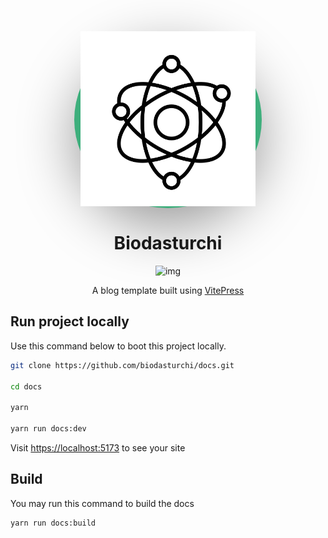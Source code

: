 <div align="center">
  <div style="width: 300px; background: #3eaf7c; border-radius: 50%; box-shadow: rgba(0, 0, 0, 0.4) 0px 30px 90px;">
    <img 
      src="./docs/public/logo.png" 
      alt="image" 
      width="280px" 
      height="280px"
    />
  </div>
  <h1>Biodasturchi</h1>
  
  ![img](https://img.shields.io/github/checks-status/mirjr/docs/main?style=plastic)
  
  <p>A blog template built using <a href="https://vitepress.vuejs.org">VitePress</a></p>
</div>

## Run project locally

Use this command below to boot this project locally.

```bash
git clone https://github.com/biodasturchi/docs.git

cd docs

yarn

yarn run docs:dev
```

Visit [https://localhost:5173](https://localhost:5173) to see your site

## Build

You may run this command to build the docs

```bash
yarn run docs:build
```
